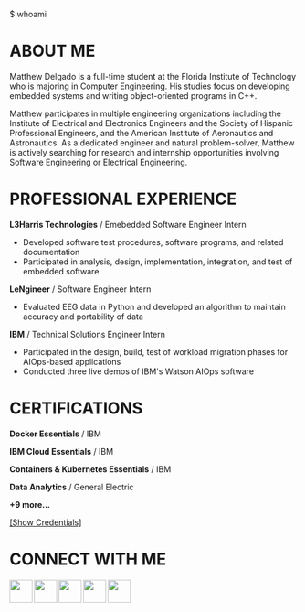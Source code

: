  $ whoami

# ABOUT ME
Matthew Delgado is a full-time student at the Florida Institute of Technology who is majoring in Computer Engineering. His studies focus on developing embedded systems and writing object-oriented programs in C++. 

Matthew participates in multiple engineering organizations including the Institute of Electrical and Electronics Engineers and the Society of Hispanic Professional Engineers, and the American Institute of Aeronautics and Astronautics. 
As a dedicated engineer and natural problem-solver, Matthew is actively searching for research and internship opportunities involving Software Engineering or Electrical Engineering.

# PROFESSIONAL EXPERIENCE
**L3Harris Technologies** / Emebedded Software Engineer Intern
* Developed software test procedures, software programs, and related documentation
* Participated in analysis, design, implementation, integration, and test of embedded software

**LeNgineer** / Software Engineer Intern
* Evaluated EEG data in Python and developed an algorithm to maintain accuracy and portability of data

**IBM** / Technical Solutions Engineer Intern
* Participated in the design, build, test of workload migration phases for AIOps-based applications
* Conducted three live demos of IBM's Watson AIOps software

# CERTIFICATIONS
**Docker Essentials** / IBM

**IBM Cloud Essentials** / IBM

**Containers & Kubernetes Essentials** / IBM

**Data Analytics** / General Electric

**+9 more...**

[[Show Credentials]](https://www.linkedin.com/in/matthewdelgado2000/details/certifications/)

# CONNECT WITH ME
<a href="https://www.linkedin.com/in/matthewdelgado2000/">
  <img align="left" width="40px" src="https://cdn.jsdelivr.net/npm/simple-icons@3.13.0/icons/linkedin.svg" />
</a>
<a href="http://matthewdelgado.github.io">
  <img align="left" width="40px" src="https://cdn.jsdelivr.net/npm/simple-icons@7.4.0/icons/javascript.svg" />
</a>
<a href="https://github.com/matthewdelgado">
  <img align="left" width="40px" src="https://cdn.jsdelivr.net/npm/simple-icons@v3/icons/github.svg" />
</a>
<a href="mailto:mdelgado2020@my.fit.edu">
  <img align="left" width="40px" src="https://cdn.jsdelivr.net/npm/simple-icons@v3/icons/gmail.svg" />
</a>
<a href="https://linktr.ee/matthewdelgado">
  <img align="left" width="40px" src="https://cdn.jsdelivr.net/npm/simple-icons@7.4.0/icons/linktree.svg" />
</a>
